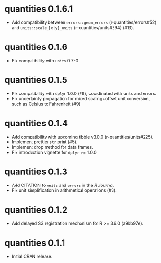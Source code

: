 # quantities 0.1.6.1

- Add compatibility between `errors::geom_errors` (r-quantities/errors#52) and
  `units::scale_[x|y]_units` (r-quantities/units#294) (#13).

# quantities 0.1.6

- Fix compatibility with `units` 0.7-0.

# quantities 0.1.5

- Fix compatibility with `dplyr` 1.0.0 (#8), coordinated with units and errors.
- Fix uncertainty propagation for mixed scaling+offset unit conversion, such
  as Celsius to Fahrenheit (#9).

# quantities 0.1.4

- Add compatibility with upcoming tibble v3.0.0 (r-quantities/units#225).
- Implement prettier `str` print (#5).
- Implement drop method for data frames.
- Fix introduction vignette for `dplyr` >= 1.0.0.

# quantities 0.1.3

- Add CITATION to `units` and `errors` in the *R Journal*.
- Fix unit simplification in arithmetical operations (#3).

# quantities 0.1.2

- Add delayed S3 registration mechanism for R >= 3.6.0 (a9bb97e).

# quantities 0.1.1

- Initial CRAN release.
